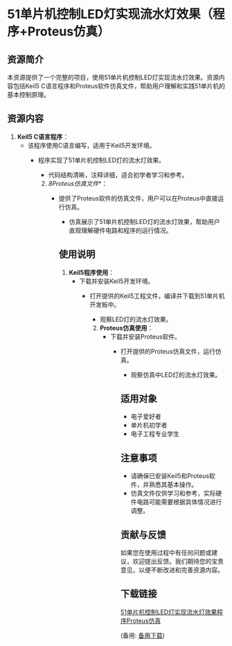 # 51单片机控制LED灯实现流水灯效果（程序+Proteus仿真）

## 资源简介

本资源提供了一个完整的项目，使用51单片机控制LED灯实现流水灯效果。资源内容包括Keil5 C语言程序和Proteus软件仿真文件，帮助用户理解和实践51单片机的基本控制原理。

## 资源内容

1. **Keil5 C语言程序**：
   - 该程序使用C语言编写，适用于Keil5开发环境。
      - 程序实现了51单片机控制LED灯的流水灯效果。
         - 代码结构清晰，注释详细，适合初学者学习和参考。

         2. *8Proteus仿真文件**：
            - 提供了Proteus软件的仿真文件，用户可以在Proteus中直接运行仿真。
               - 仿真展示了51单片机控制LED灯的流水灯效果，帮助用户直观理解硬件电路和程序的运行情况。

               ## 使用说明

               1. **Keil5程序使用**：
                  - 下载并安装Keil5开发环境。
                     - 打开提供的Keil5工程文件，编译并下载到51单片机开发板中。
                        - 观察LED灯的流水灯效果。

                        2. **Proteus仿真使用**：
                           - 下载并安装Proteus软件。
                              - 打开提供的Proteus仿真文件，运行仿真。
                                 - 观察仿真中LED灯的流水灯效果。

                                 ## 适用对象

                                 - 电子爱好者
                                 - 单片机初学者
                                 - 电子工程专业学生

                                 ## 注意事项

                                 - 请确保已安装Keil5和Proteus软件，并熟悉其基本操作。
                                 - 仿真文件仅供学习和参考，实际硬件电路可能需要根据具体情况进行调整。

                                 ## 贡献与反馈

                                 如果您在使用过程中有任何问题或建议，欢迎提出反馈。我们期待您的宝贵意见，以便不断改进和完善资源内容。

                                 ## 下载链接
                                 [51单片机控制LED灯实现流水灯效果程序Proteus仿真](https://pan.quark.cn/s/0f978f0bf036) 

                                 (备用: [备用下载](https://pan.baidu.com/s/15jaDxXSUMRKAzHwfLcyQXA?pwd=1234))
